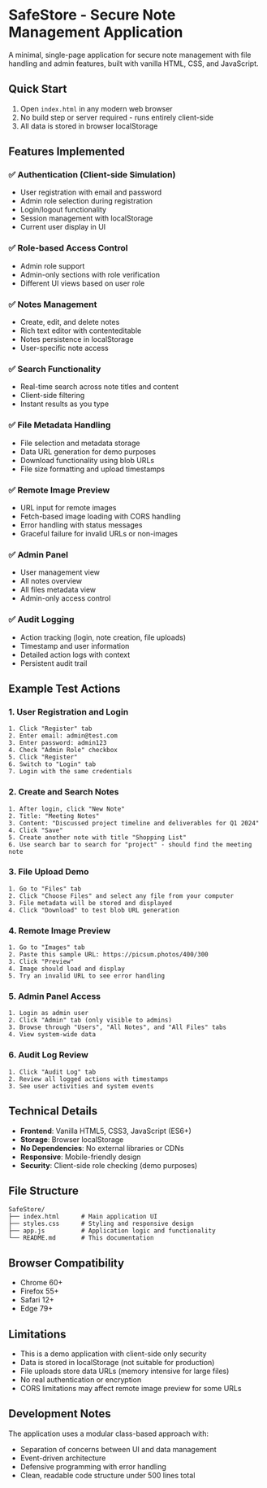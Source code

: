 # SafeStore - Secure Note Management Application

A minimal, single-page application for secure note management with file handling and admin features, built with vanilla HTML, CSS, and JavaScript.

## Quick Start

1. Open `index.html` in any modern web browser
2. No build step or server required - runs entirely client-side
3. All data is stored in browser localStorage

## Features Implemented

### ✅ Authentication (Client-side Simulation)
- User registration with email and password
- Admin role selection during registration
- Login/logout functionality
- Session management with localStorage
- Current user display in UI

### ✅ Role-based Access Control
- Admin role support
- Admin-only sections with role verification
- Different UI views based on user role

### ✅ Notes Management
- Create, edit, and delete notes
- Rich text editor with contenteditable
- Notes persistence in localStorage
- User-specific note access

### ✅ Search Functionality
- Real-time search across note titles and content
- Client-side filtering
- Instant results as you type

### ✅ File Metadata Handling
- File selection and metadata storage
- Data URL generation for demo purposes
- Download functionality using blob URLs
- File size formatting and upload timestamps

### ✅ Remote Image Preview
- URL input for remote images
- Fetch-based image loading with CORS handling
- Error handling with status messages
- Graceful failure for invalid URLs or non-images

### ✅ Admin Panel
- User management view
- All notes overview
- All files metadata view
- Admin-only access control

### ✅ Audit Logging
- Action tracking (login, note creation, file uploads)
- Timestamp and user information
- Detailed action logs with context
- Persistent audit trail

## Example Test Actions

### 1. User Registration and Login
```
1. Click "Register" tab
2. Enter email: admin@test.com
3. Enter password: admin123
4. Check "Admin Role" checkbox
5. Click "Register"
6. Switch to "Login" tab
7. Login with the same credentials
```

### 2. Create and Search Notes
```
1. After login, click "New Note"
2. Title: "Meeting Notes"
3. Content: "Discussed project timeline and deliverables for Q1 2024"
4. Click "Save"
5. Create another note with title "Shopping List"
6. Use search bar to search for "project" - should find the meeting note
```

### 3. File Upload Demo
```
1. Go to "Files" tab
2. Click "Choose Files" and select any file from your computer
3. File metadata will be stored and displayed
4. Click "Download" to test blob URL generation
```

### 4. Remote Image Preview
```
1. Go to "Images" tab
2. Paste this sample URL: https://picsum.photos/400/300
3. Click "Preview"
4. Image should load and display
5. Try an invalid URL to see error handling
```

### 5. Admin Panel Access
```
1. Login as admin user
2. Click "Admin" tab (only visible to admins)
3. Browse through "Users", "All Notes", and "All Files" tabs
4. View system-wide data
```

### 6. Audit Log Review
```
1. Click "Audit Log" tab
2. Review all logged actions with timestamps
3. See user activities and system events
```

## Technical Details

- **Frontend**: Vanilla HTML5, CSS3, JavaScript (ES6+)
- **Storage**: Browser localStorage
- **No Dependencies**: No external libraries or CDNs
- **Responsive**: Mobile-friendly design
- **Security**: Client-side role checking (demo purposes)

## File Structure

```
SafeStore/
├── index.html      # Main application UI
├── styles.css      # Styling and responsive design
├── app.js          # Application logic and functionality
└── README.md       # This documentation
```

## Browser Compatibility

- Chrome 60+
- Firefox 55+
- Safari 12+
- Edge 79+

## Limitations

- This is a demo application with client-side only security
- Data is stored in localStorage (not suitable for production)
- File uploads store data URLs (memory intensive for large files)
- No real authentication or encryption
- CORS limitations may affect remote image preview for some URLs

## Development Notes

The application uses a modular class-based approach with:
- Separation of concerns between UI and data management
- Event-driven architecture
- Defensive programming with error handling
- Clean, readable code structure under 500 lines total